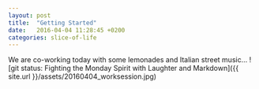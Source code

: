 ```yaml
---
layout: post
title:  "Getting Started"
date:   2016-04-04 11:28:45 +0200
categories: slice-of-life
---
```

We are co-working today with some lemonades and Italian street music...
![git status: Fighting the Monday Spirit with Laughter and Markdown]({{ site.url }}/assets/20160404_worksession.jpg)